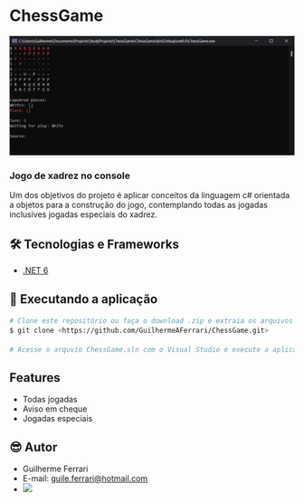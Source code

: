 # ChessGame

![](./ChessGame.gif)

### Jogo de xadrez no console

Um dos objetivos do projeto é aplicar conceitos da linguagem c# orientada a objetos para a construção do jogo, contemplando todas as jogadas inclusives jogadas especiais do xadrez.

## 🛠 Tecnologias e Frameworks
- [.NET 6](https://dotnet.microsoft.com/en-us/download/dotnet/6.0)

## 🎲 Executando a aplicação
```bash
# Clone este repositório ou faça o download .zip e extraia os arquivos
$ git clone <https://github.com/GuilhermeAFerrari/ChessGame.git>

# Acesse o arquvio ChessGame.sln com o Visual Studio e execute a aplicação console (CRTL+F5) ou acesse a pasta ChessGame e execute o camando dotnet run pelo terminal
```

## Features
- Todas jogadas
- Aviso em cheque
- Jogadas especiais

## 😎 Autor
- Guilherme Ferrari
- E-mail: guile.ferrari@hotmail.com
- [<img src="https://img.shields.io/badge/linkedin-%230077B5.svg?&style=for-the-badge&logo=linkedin&logoColor=white" />](https://www.linkedin.com/in/guilherme-antonio-ferrari/)
